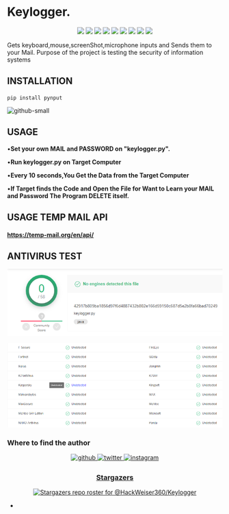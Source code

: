 # Keylogger.

<p align="center">
  <img src="https://img.shields.io/badge/Version-1.0-green?style=for-the-badge">
  <img src="https://img.shields.io/github/license/HackWeiser360/Keylogger?style=for-the-badge">
  <img src="https://img.shields.io/github/stars/HackWeiser360/Keylogger?style=for-the-badge">
  <img src="https://img.shields.io/github/issues/HackWeiser360/Keylogger?color=red&style=for-the-badge">
  <img src="https://img.shields.io/github/forks/HackWeiser360/Keylogger?color=teal&style=for-the-badge">
  <img src="https://img.shields.io/badge/Author-HackWeiser360-cyan?style=flat-square">
  <img src="https://img.shields.io/badge/Open%20Source-Yes-cyan?style=flat-square">
  <img src="https://img.shields.io/badge/MADE%20IN-Kenya✌-green?colorA=%23ff0000&colorB=%23017e40&style=flat-square">
  <img src="https://img.shields.io/badge/Written%20In-Python-cyan?style=flat-square">
</p>
Gets keyboard,mouse,screenShot,microphone inputs and Sends them to your Mail.
Purpose of the project is testing the security of information systems

## INSTALLATION

```
pip install pynput

```

![github-small](/images/Adsız.png)

## USAGE

•**Set your own MAIL and PASSWORD on "keylogger.py".**

•**Run keylogger.py on Target Computer**

•**Every 10 seconds,You Get the Data from the Target Computer**

•**If Target finds the Code and Open the File for Want to Learn your MAIL and Password The Program DELETE itself.**

## USAGE TEMP MAIL API

#### https://temp-mail.org/en/api/


## ANTIVIRUS TEST

![github-small](/images/1.png)

![github-small](/images/2.png)

### Where to find the author
<div align="center">
<a href="https://github.com/HackWeiser360" target="_blank">
<img src=https://img.shields.io/badge/github-%2324292e.svg?&style=for-the-badge&logo=github&logoColor=white alt=github style="margin-bottom: 5px;" />
</a>
<a href="https://twitter.com/503_madmax" target="_blank">
<img src=https://img.shields.io/badge/twitter-%2300acee.svg?&style=for-the-badge&logo=twitter&logoColor=white alt=twitter style="margin-bottom: 5px;" />
</a>
<a href="https://www.instagram.com/madmax4708/" target="_blank">
<img src=https://img.shields.io/badge/instagram-%23000000.svg?&style=for-the-badge&logo=instagram&logoColor=white alt=instagram style="margin-bottom: 5px;" />

### Stargazers
[![Stargazers repo roster for @HackWeiser360/Keylogger](https://reporoster.com/stars/HackWeiser360/Keylogger)](https://github.com/HackWeiser360/Keylogger)


-
